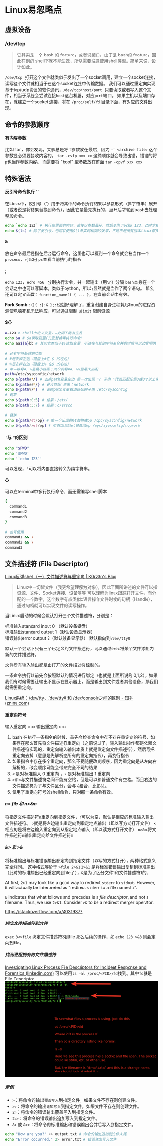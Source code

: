 # Linux易忽略点
## 虚拟设备

### \/dev\/tcp

> 它其实是一个 bash 的 feature，或者说接口，由于是 bash的 feature，因此在别的 shell下就不能生效，所以需要注意使用shell类型。简单来说，设计如此。

`/dev/tcp`  打开这个文件就类似于发出了一个socket调用，建立一个socket连接，读写这个文件就相当于在这个socket连接中传输数据。
我们可以通过重定向实现基于tcp/udp协议的软件通讯，`/dev/tcp/host/port`  只要读取或者写入这个文件，相当于系统会尝试连接`host`这台机器，对应`port`端口。
如果主机以及端口存在，就建立一个socket 连接，将在 `/proc/self/fd` 目录下面，有对应的文件出现。
## 命令的参数顺序

#### 有内容参数
比如 `tar`，你会发现，大家总是将 `f`参数放在最后，因为 `-f <archive file>` 这个参数是必须要接收内容的。
`tar -cvfp xxx xx` 这种顺序就会导致出错，错误的将`p`也当作参数内容。
而需要将 "bool" 型参数放在前面
`tar -cpvf xxx xxx`

## 特殊语法
#### 反引号命令执行 \`\` 
在Linux中，反引号（\`）用于将其中的命令执行结果以参数形式（非字符串）展开（或者说是将结果替换到命令），因此它是最先执行的，展开后才轮到bash去处理整段命令。
```sh
echo `echo 123` # 执行完里面的内容，直接以参数展开，然后变为了echo 123，这时才轮到babsh执行这段命令
echo $(ls) # 除了反引号，也可以使用$()来实现相同的效果，不过不是所有版本linux都支持
```


#### &
放在命令最后是指在后台运行命令，这里也可以看到一个命令就会被当作一个 `process`，可以用 `ps`查看当前执行的指令
#### ;
`echo 123; echo 456 ` 分别执行命令，并一起输出（用`\n`）分隔
`bash`本身在一个会话之中也可以写脚本，类似于python，所以`;`显然就是当作了两个语句。
那么还可以定义函数：`function_name() { ... }`，在当前会话中有效。

**Fork Bomb** `:(){ :|:& };:`也就好理解了，重复创建自身进程耗尽linux的进程资源使电脑死机无法响应，可以通过限制 `ulimit` 限制资源
#### ${}

```sh
a=123 # shell中定义变量，=之间不能有空格
echo $a # $a读取变量(先宏替换再执行命令)
echo aa${a}bb # 其实也类似于$a读取变量，不过在与其他字符串合并的时候可以边界明确

# 还有字符处理的功能
# #是去掉左边（键盘上#在 $ 的左边）  
# %是去掉右边（键盘上% 在$ 的右边）  
# 单一符号#，%是最小匹配；两个符号##，%%是最大匹配
path=/etc/sysconfig/network
echo ${path#*/} # 去掉path变量左边 第一次出现 */ 子串 *代表匹配任意0或0个以上字符 结果：etc/sysconfig/network
echo ${path##*/} # 最大匹配 结果：network
echo ${path%/*}  # 去掉path变量右边匹配的子串 /etc/sysconfig
# 截取
echo ${path:0:5} # 结果：/etc/
echo ${path:3:7} # 结果：c/sysco

# 替换
echo ${path/et/op} # 第一个出现的et替换成op /opc/sysconfig/network 
echo ${path//et/op} # 所有出现的et替换成op /opc/sysconfig/nopwork
```


#### `'`与 `"`的区别


```sh
echo "$PWD"
echo '$PWD'
echo '`echo 123`'
```
可以发现，`'`可以将内部直接转义为纯字符串。


#### {}
可以在terminal中多行执行命令，而无需编写shell脚本

```sh
{
  command1
  command2
  command3
}

# 也可使用
command1 && \
command2 && \
command3

```


## 文件描述符 (File Descriptor)

[Linux反弹shell（一）文件描述符与重定向 | K0rz3n's Blog](https://www.k0rz3n.com/2018/08/05/Linux%E5%8F%8D%E5%BC%B9shell%EF%BC%88%E4%B8%80%EF%BC%89%E6%96%87%E4%BB%B6%E6%8F%8F%E8%BF%B0%E7%AC%A6%E4%B8%8E%E9%87%8D%E5%AE%9A%E5%90%91/)

> Linux中一切皆文件（我更希望理解为对象），因此下面所讲述的文件可以指资源、文件、Socket连接、设备等等
> 可以理解为linux跟踪打开文件，而分配的一个数字，这个数字有点类似c语言操作文件时候的句柄（Handle），通过句柄就可以实现文件的读写操作。

当Linux启动的时候会默认打开三个文件描述符，分别是：

标准输入standard input 0 （默认设备键盘）  
标准输出standard output 1（默认设备显示器）  
错误输出error output 2（默认设备显示器）
默认指向到`/dev/tty0`

默认一个会话下只有三个已定义的文件描述符，可以通过`exec`将某个文件添加为新的文件描述符。

文件所有输入输出都是由打开的文件描述符控制的。

一条命令执行以前先会按照默认的情况进行绑定（也就是上面所说的 0,1,2），如果我们有时候需要让输出不显示在显示器上，而是输出到文件或者其他设备，那我们就需要重定向。

[Linux系统：/dev/tty、/dev/tty0 和 /dev/console之间的区别 - 知乎 (zhihu.com)](https://zhuanlan.zhihu.com/p/632099551)
#### 重定向符号

输入重定向 `<` `<<`
输出重定向 `>` `>>`

1. bash 在执行一条指令的时候，首先会检查命令中存不存在重定向的符号，如果存在那么首先将文件描述符重定向（之前说过了，输入输出操作都是依赖文件描述符实现的，重定向输入输出本质上就是重定向文件描述符），然后再把重定向去掉（意思是先解析完所有的重定向指令），再执行指令
2. 如果指令中存在多个重定向，那么不要随便改变顺序，因为重定向是从左向右解析的，改变顺序可能会带来完全不同的结果
3. `<` 是对标准输入 0 重定向 ，`>` 是对标准输出 1 重定向
4. `>`和`<`与文件描述符之间不能有空格，但是可以和普通文件有空格。而且右边的文件描述符为了与文件区分，会与 `&`结合，比如`&1`。
5. 使用了重定向符号的shell命令，只对那一条命令有效。


##### n> file 和 n>&m
将指定文件描述符`n`重定向到指定文件，`n`可以为空，默认是相应的标准输入输出文件描述符。
`>`就是将左边输出重定向到指定地点输出（即以写方式打开文件）
`<`相应的是将左边输入重定向到从指定地点输入（即以读方式打开文件）
`n>&m` 将文件描述符`n`输出重定向给文件描述符`m`

##### &> 和 >&
将标准输出与标准错误输出都定向到指定文件（以写的方式打开），两种格式意义完全相同。
这种格式等价于 `>file 2>&1` 
`2>&1` 是将标准错误输出复制到标准输出（此时的标准输出已经重定向到file了），`&`是为了区分文件1和文件描述符1的。

At first, `2>1` may look like a good way to redirect `stderr` to `stdout`. However, it will actually be interpreted as "redirect `stderr` to a file named `1`".

`&` indicates that what follows and precedes is a _file descriptor_, and not a filename. Thus, we use `2>&1`. Consider `>&` to be a redirect merger operator.

https://stackoverflow.com/a/40319372

##### 绑定文件描述符到文件
`exec 3<>file` 绑定文件描述符3到file
那么后续的操作，如 `echo 123 >&3` 则会定向到file。



##### 找到进程拥有的文件描述符
[Investigating Linux Process File Descriptors for Incident Response and Forensics (linkedin.com)](https://www.linkedin.com/pulse/investigating-linux-process-file-descriptors-incident-craig-rowland#:~:text=A%20file%20descriptor%20is%20a,a%20pointer%20to%20a%20file.)
可以使用`ls -al /proc/<PID>/fd`找到。其中`fd`就是File Descriptor
![](../../attachments/Pasted%20image%2020230907154606.png)

##### 示例
- `>`：将命令的输出`覆盖写入`到指定文件，如果文件不存在则创建文件。
- `>>`：将命令的输出`追加写入`到指定文件，如果文件不存在则创建文件。
- `2>`：将命令的错误输出覆盖写入到指定文件。
- `2>>`：将命令的错误输出追加写入到指定文件。
- `&>` 或 `&>>`：将命令的标准输出和错误输出合并后写入到指定文件。
```sh
echo "How are you?" >> output.txt # 命令的输出追加到文件末尾
echo "Error occurred." 2> error.txt # 错误输出写入文件
```

